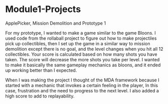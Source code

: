 # Module1-Projects
 ApplePicker, Mission Demolition and Prototype 1

For my prototype, I wanted to make a game similar to the game Bloons. I used code from the rollaball project to figure out how to make projectiles pick up collectibles, then I set up the game in a similar way to mission demolition except there is no goal, and the level changes when you hit all 12 collectibles. Your score is calculated based on how many shots you have taken. The score will decrease the more shots you take per level. I wanted to make it basically the same gameplay mechanics as bloons, and it ended up working better than I expected. 

When I was making the project I thought of the MDA framework because I started with a mechanic that invokes a certain feeling in the player, In this case, frustration and the need to progress to the next level. I also added a high score to add to replayability.